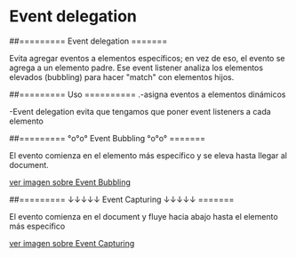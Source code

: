 # Event delegation

##========= Event delegation =======

Evita agregar eventos a elementos específicos; en vez de eso, el evento se agrega a un elemento padre. Ese event listener analiza los elementos elevados (bubbling) para hacer "match" con elementos hijos.

##========= Uso ==========
.-asigna eventos a elementos dinámicos

-Event delegation evita que tengamos que poner event listeners a cada elemento


##========= °o°o° Event Bubbling °o°o° =======

El evento comienza en el elemento más específico y se eleva hasta llegar al document.

[ver imagen sobre Event Bubbling](https://github.com/diegozwolf/talks/blob/master/event-delegation/event%20bubbling.JPG)


##========= ↓↓↓↓↓ Event Capturing ↓↓↓↓↓ =======

El evento comienza en el document y fluye hacia abajo hasta el elemento más específico

[ver imagen sobre Event Capturing](https://github.com/diegozwolf/talks/blob/master/event-delegation/event%20capturing.JPG)


